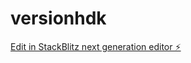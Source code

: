 # versionhdk

[Edit in StackBlitz next generation editor ⚡️](https://stackblitz.com/~/github.com/Noahmaman/versionhdk)